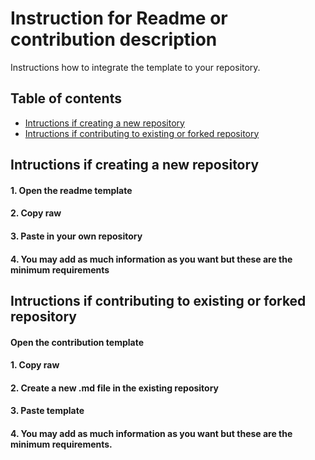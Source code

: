 # Instruction for Readme or contribution description

Instructions how to integrate the template to your repository.

## Table of contents
* [Intructions if creating a new repository](#intructions-if-creating-a-new-repository)
* [Intructions if contributing to existing or forked repository](#intructions-if-contributing-to-existing-or-forked-repository)

## Intructions if creating a new repository
#### 1. Open the readme template

#### 2. Copy raw

#### 3. Paste in your own repository

#### 4. You may add as much information as you want but these are the minimum requirements

## Intructions if contributing to existing or forked repository
#### Open the contribution template

#### 1. Copy raw

#### 2. Create a new .md file in the existing repository

#### 3. Paste template

#### 4. You may add as much information as you want but these are the minimum requirements.


